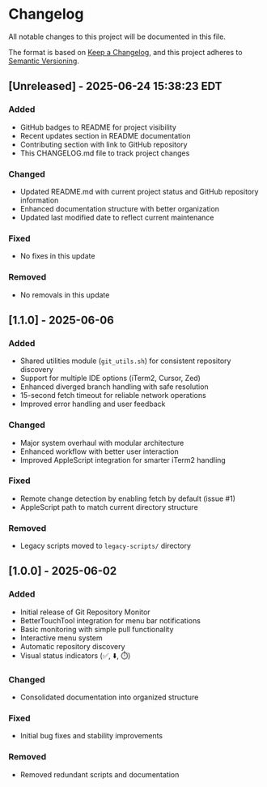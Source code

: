 # Changelog

All notable changes to this project will be documented in this file.

The format is based on [Keep a Changelog](https://keepachangelog.com/en/1.0.0/),
and this project adheres to [Semantic Versioning](https://semver.org/spec/v2.0.0.html).

## [Unreleased] - 2025-06-24 15:38:23 EDT

### Added
- GitHub badges to README for project visibility
- Recent updates section in README documentation
- Contributing section with link to GitHub repository
- This CHANGELOG.md file to track project changes

### Changed
- Updated README.md with current project status and GitHub repository information
- Enhanced documentation structure with better organization
- Updated last modified date to reflect current maintenance

### Fixed
- No fixes in this update

### Removed
- No removals in this update

## [1.1.0] - 2025-06-06

### Added
- Shared utilities module (`git_utils.sh`) for consistent repository discovery
- Support for multiple IDE options (iTerm2, Cursor, Zed)
- Enhanced diverged branch handling with safe resolution
- 15-second fetch timeout for reliable network operations
- Improved error handling and user feedback

### Changed
- Major system overhaul with modular architecture
- Enhanced workflow with better user interaction
- Improved AppleScript integration for smarter iTerm2 handling

### Fixed
- Remote change detection by enabling fetch by default (issue #1)
- AppleScript path to match current directory structure

### Removed
- Legacy scripts moved to `legacy-scripts/` directory

## [1.0.0] - 2025-06-02

### Added
- Initial release of Git Repository Monitor
- BetterTouchTool integration for menu bar notifications
- Basic monitoring with simple pull functionality
- Interactive menu system
- Automatic repository discovery
- Visual status indicators (✅, ⬇️, ⏱️)

### Changed
- Consolidated documentation into organized structure

### Fixed
- Initial bug fixes and stability improvements

### Removed
- Removed redundant scripts and documentation